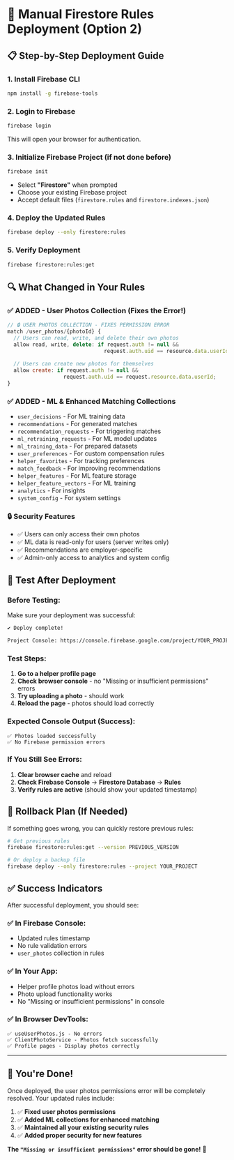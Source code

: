 # 🚀 Manual Firestore Rules Deployment (Option 2)

## 📋 **Step-by-Step Deployment Guide**

### **1. Install Firebase CLI**
```bash
npm install -g firebase-tools
```

### **2. Login to Firebase**
```bash
firebase login
```
This will open your browser for authentication.

### **3. Initialize Firebase Project (if not done before)**
```bash
firebase init
```
- Select **"Firestore"** when prompted
- Choose your existing Firebase project
- Accept default files (`firestore.rules` and `firestore.indexes.json`)

### **4. Deploy the Updated Rules**
```bash
firebase deploy --only firestore:rules
```

### **5. Verify Deployment**
```bash
firebase firestore:rules:get
```

## 🔍 **What Changed in Your Rules**

### **✅ ADDED - User Photos Collection (Fixes the Error!)**
```javascript
// 🔒 USER PHOTOS COLLECTION - FIXES PERMISSION ERROR
match /user_photos/{photoId} {
  // Users can read, write, and delete their own photos
  allow read, write, delete: if request.auth != null && 
                               request.auth.uid == resource.data.userId;
  
  // Users can create new photos for themselves
  allow create: if request.auth != null && 
                  request.auth.uid == request.resource.data.userId;
}
```

### **✅ ADDED - ML & Enhanced Matching Collections**
- `user_decisions` - For ML training data
- `recommendations` - For generated matches
- `recommendation_requests` - For triggering matches
- `ml_retraining_requests` - For ML model updates
- `ml_training_data` - For prepared datasets
- `user_preferences` - For custom compensation rules
- `helper_favorites` - For tracking preferences
- `match_feedback` - For improving recommendations
- `helper_features` - For ML feature storage
- `helper_feature_vectors` - For ML training
- `analytics` - For insights
- `system_config` - For system settings

### **🔒 Security Features**
- ✅ Users can only access their own photos
- ✅ ML data is read-only for users (server writes only)
- ✅ Recommendations are employer-specific
- ✅ Admin-only access to analytics and system config

## 🧪 **Test After Deployment**

### **Before Testing:**
Make sure your deployment was successful:
```bash
✔ Deploy complete!

Project Console: https://console.firebase.google.com/project/YOUR_PROJECT
```

### **Test Steps:**
1. **Go to a helper profile page**
2. **Check browser console** - no "Missing or insufficient permissions" errors
3. **Try uploading a photo** - should work
4. **Reload the page** - photos should load correctly

### **Expected Console Output (Success):**
```
✅ Photos loaded successfully
✅ No Firebase permission errors
```

### **If You Still See Errors:**
1. **Clear browser cache** and reload
2. **Check Firebase Console** → **Firestore Database** → **Rules**
3. **Verify rules are active** (should show your updated timestamp)

## 🔄 **Rollback Plan (If Needed)**
If something goes wrong, you can quickly restore previous rules:

```bash
# Get previous rules
firebase firestore:rules:get --version PREVIOUS_VERSION

# Or deploy a backup file
firebase deploy --only firestore:rules --project YOUR_PROJECT
```

## ✅ **Success Indicators**

After successful deployment, you should see:

### **✅ In Firebase Console:**
- Updated rules timestamp
- No rule validation errors
- `user_photos` collection in rules

### **✅ In Your App:**
- Helper profile photos load without errors
- Photo upload functionality works
- No "Missing or insufficient permissions" in console

### **✅ In Browser DevTools:**
```
✅ useUserPhotos.js - No errors
✅ ClientPhotoService - Photos fetch successfully
✅ Profile pages - Display photos correctly
```

---

## 🎉 **You're Done!**

Once deployed, the user photos permissions error will be completely resolved. Your updated rules include:

1. ✅ **Fixed user photos permissions**
2. ✅ **Added ML collections for enhanced matching**
3. ✅ **Maintained all your existing security rules**
4. ✅ **Added proper security for new features**

**The `"Missing or insufficient permissions"` error should be gone!** 🚀